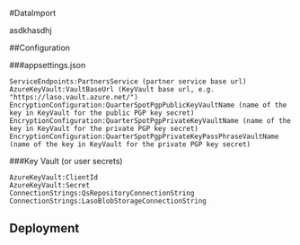 #DataImport

asdkhasdhj

##Configuration

###appsettings.json
```
ServiceEndpoints:PartnersService (partner service base url)
AzureKeyVault:VaultBaseUrl (KeyVault base url, e.g. "https://laso.vault.azure.net/")
EncryptionConfiguration:QuarterSpotPgpPublicKeyVaultName (name of the key in KeyVault for the public PGP key secret)
EncryptionConfiguration:QuarterSpotPgpPrivateKeyVaultName (name of the key in KeyVault for the private PGP key secret)
EncryptionConfiguration:QuarterSpotPgpPrivateKeyPassPhraseVaultName (name of the key in KeyVault for the private PGP key secret)
```

###Key Vault (or user secrets)
```
AzureKeyVault:ClientId
AzureKeyVault:Secret
ConnectionStrings:QsRepositoryConnectionString
ConnectionStrings:LasoBlobStorageConnectionString
```

## Deployment